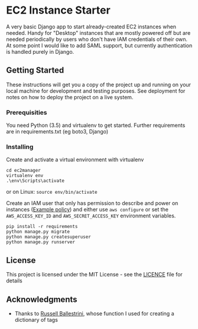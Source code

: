 # EC2 Instance Starter

A very basic Django app to start already-created EC2 instances when needed.  Handy for "Desktop" instances that are mostly powered off but are needed periodically by users who don't have IAM credentials of their own.  At some point I would like to add SAML support, but currently authentication is handled purely in Django.

## Getting Started

These instructions will get you a copy of the project up and running on your local machine for development and testing purposes. See deployment for notes on how to deploy the project on a live system.

### Prerequisities

You need Python (3.5) and virtualenv to get started. Further requirements are in requirements.txt (eg boto3, Django)

### Installing

Create and activate a virtual environment with virtualenv
```
cd ec2manager
virtualenv env
.\env\Scripts\activate
```
or on Linux:
`source env/bin/activate`

Create an IAM user that only has permission to describe and power on instances ([Example policy](../master/exampleIAMpolicy.json)) and either use `aws configure` or set the `AWS_ACCESS_KEY_ID` and `AWS_SECRET_ACCESS_KEY` environment variables.

```
pip install -r requirements
python manage.py migrate
python manage.py createsuperuser
python manage.py runserver
```

## License

This project is licensed under the MIT License - see the [LICENCE](LICENCE) file for details

## Acknowledgments

* Thanks to [Russell Ballestrini](https://github.com/russellballestrini/), whose function I used for creating a dictionary of tags
